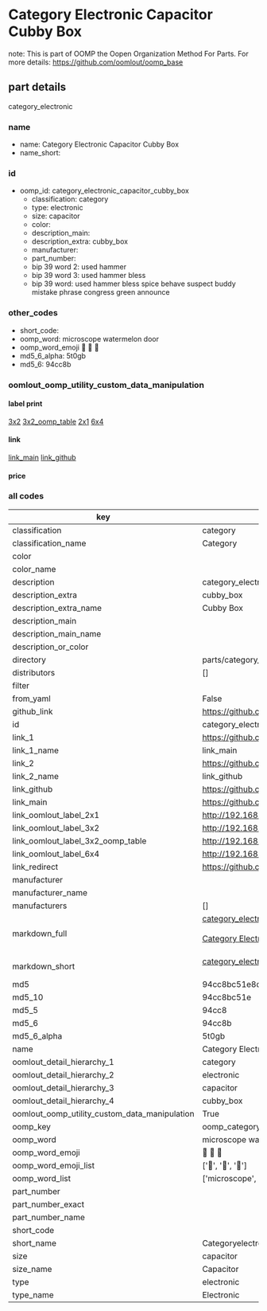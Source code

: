 # Category Electronic Capacitor Cubby Box  

note: This is part of OOMP the Oopen Organization Method For Parts. For more details: https://github.com/oomlout/oomp_base

##  part details
  



category_electronic



### name
* name: Category Electronic Capacitor Cubby Box
* name_short: 
### id
* oomp_id: category_electronic_capacitor_cubby_box
  * classification: category
  * type: electronic
  * size: capacitor
  * color: 
  * description_main: 
  * description_extra: cubby_box
  * manufacturer: 
  * part_number: 
  * bip 39 word 2: used hammer
  * bip 39 word 3: used hammer bless
  * bip 39 word: used hammer bless spice behave suspect buddy mistake phrase congress green announce

### other_codes
* short_code: 
* oomp_word: microscope watermelon door
* oomp_word_emoji :microscope: :watermelon: :door:
* md5_6_alpha: 5t0gb
* md5_6: 94cc8b






### oomlout_oomp_utility_custom_data_manipulation
#### label print
[3x2](http://192.168.1.245:1112/?label=oomp%205t0gb)
[3x2_oomp_table](http://192.168.1.108:1112/?label=oomp%205t0gb)
[2x1](http://192.168.1.242:1112/?label=oomp%205t0gb)
[6x4](http://192.168.1.55:1112/?label=oomp%205t0gb)    

#### link

[link_main](https://github.com/oomlout/oomlout_oomp_version_1_messy/tree/main/parts/category_electronic_capacitor_cubby_box) [link_github](https://github.com/oomlout/oomlout_oomp_version_1_messy/tree/main/parts/category_electronic_capacitor_cubby_box)                             

#### price







### all codes 
| key | value |  
| --- | --- |  
| classification | category |  
| classification_name | Category |  
| color |  |  
| color_name |  |  
| description | category_electronic |  
| description_extra | cubby_box |  
| description_extra_name | Cubby Box |  
| description_main |  |  
| description_main_name |  |  
| description_or_color |   |  
| directory | parts/category_electronic_capacitor_cubby_box |  
| distributors | [] |  
| filter |  |  
| from_yaml | False |  
| github_link | https://github.com/oomlout/oomlout_oomp_part_src/tree/main/parts/category_electronic_capacitor_cubby_box |  
| id | category_electronic_capacitor_cubby_box |  
| link_1 | https://github.com/oomlout/oomlout_oomp_version_1_messy/tree/main/parts/category_electronic_capacitor_cubby_box |  
| link_1_name | link_main |  
| link_2 | https://github.com/oomlout/oomlout_oomp_version_1_messy/tree/main/parts/category_electronic_capacitor_cubby_box |  
| link_2_name | link_github |  
| link_github | https://github.com/oomlout/oomlout_oomp_version_1_messy/tree/main/parts/category_electronic_capacitor_cubby_box |  
| link_main | https://github.com/oomlout/oomlout_oomp_version_1_messy/tree/main/parts/category_electronic_capacitor_cubby_box |  
| link_oomlout_label_2x1 | http://192.168.1.242:1112/?label=oomp%205t0gb |  
| link_oomlout_label_3x2 | http://192.168.1.245:1112/?label=oomp%205t0gb |  
| link_oomlout_label_3x2_oomp_table | http://192.168.1.108:1112/?label=oomp%205t0gb |  
| link_oomlout_label_6x4 | http://192.168.1.55:1112/?label=oomp%205t0gb |  
| link_redirect | https://github.com/oomlout/oomlout_oomp_version_1_messy/tree/main/parts/category_electronic_capacitor_cubby_box |  
| manufacturer |  |  
| manufacturer_name |  |  
| manufacturers | [] |  
| markdown_full | [category_electronic_capacitor_cubby_box](none)<br>[](none)<br>[Category Electronic Capacitor Cubby Box](none)<br><br> |  
| markdown_short | [category_electronic_capacitor_cubby_box](none)<br><br> |  
| md5 | 94cc8bc51e8de3af6b0a3d182f5a277e |  
| md5_10 | 94cc8bc51e |  
| md5_5 | 94cc8 |  
| md5_6 | 94cc8b |  
| md5_6_alpha | 5t0gb |  
| name | Category Electronic Capacitor Cubby Box |  
| oomlout_detail_hierarchy_1 | category |  
| oomlout_detail_hierarchy_2 | electronic |  
| oomlout_detail_hierarchy_3 | capacitor |  
| oomlout_detail_hierarchy_4 | cubby_box |  
| oomlout_oomp_utility_custom_data_manipulation | True |  
| oomp_key | oomp_category_electronic_capacitor_cubby_box |  
| oomp_word | microscope watermelon door |  
| oomp_word_emoji | :microscope: :watermelon: :door: |  
| oomp_word_emoji_list | [':microscope:', ':watermelon:', ':door:'] |  
| oomp_word_list | ['microscope', 'watermelon', 'door'] |  
| part_number |  |  
| part_number_exact |  |  
| part_number_name |  |  
| short_code |  |  
| short_name | Categoryelectronic |  
| size | capacitor |  
| size_name | Capacitor |  
| type | electronic |  
| type_name | Electronic |  
